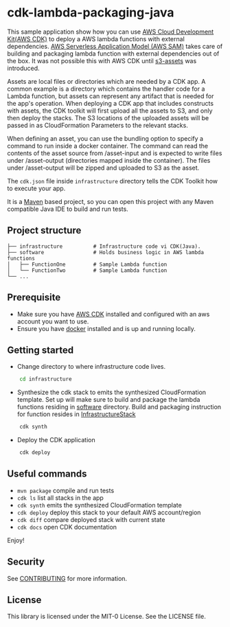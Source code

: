 # cdk-lambda-packaging-java

This sample application show how you can use [AWS Cloud Development Kit(AWS CDK)](https://aws.amazon.com/cdk/) to deploy a AWS lambda functions with 
external dependencies. [AWS Serverless Application Model (AWS SAM)](https://aws.amazon.com/serverless/sam/) takes care of building and packaging
lambda function with external dependencies out of the box. It was not possible this with AWS CDK until [s3-assets](https://mvnrepository.com/artifact/software.amazon.awscdk/s3-assets)
was introduced.

Assets are local files or directories which are needed by a CDK app. A common example is a directory which contains the handler code for a Lambda function, 
but assets can represent any artifact that is needed for the app's operation. When deploying a CDK app that includes constructs with assets, the CDK toolkit 
will first upload all the assets to S3, and only then deploy the stacks. The S3 locations of the uploaded assets will be passed in as CloudFormation Parameters 
to the relevant stacks.

When defining an asset, you can use the bundling option to specify a command to run inside a docker container. The command can read the contents of the asset 
source from /asset-input and is expected to write files under /asset-output (directories mapped inside the container). The files under /asset-output will be 
zipped and uploaded to S3 as the asset.

The `cdk.json` file inside `infrastructure` directory tells the CDK Toolkit how to execute your app.

It is a [Maven](https://maven.apache.org/) based project, so you can open this project with any Maven compatible Java IDE to build and run tests.

## Project structure
    
    ├── infrastructure          # Infrastructure code vi CDK(Java).
    ├── software                # Holds business logic in AWS lambda functions
    │   ├── FunctionOne         # Sample Lambda function  
    │   └── FunctionTwo         # Sample Lambda function
    └── ...

## Prerequisite

- Make sure you have [AWS CDK](https://docs.aws.amazon.com/cdk/latest/guide/getting_started.html) installed and configured with an aws account you want to use.
- Ensure you have [docker](https://docs.docker.com/get-docker/) installed and is up and running locally.

## Getting started

- Change directory to where infrastructure code lives.
```bash
    cd infrastructure
```

- Synthesize the cdk stack to emits the synthesized CloudFormation template. Set up will make sure to build and package 
  the lambda functions residing in [software](/software) directory. Build and packaging instruction for function resides in [InfrastructureStack](/infrastructure/src/main/java/com/myorg/InfrastructureStack.java)

```bash
    cdk synth
```

- Deploy the CDK application

```bash
    cdk deploy
```


## Useful commands

 * `mvn package`     compile and run tests
 * `cdk ls`          list all stacks in the app
 * `cdk synth`       emits the synthesized CloudFormation template
 * `cdk deploy`      deploy this stack to your default AWS account/region
 * `cdk diff`        compare deployed stack with current state
 * `cdk docs`        open CDK documentation

Enjoy!

## Security

See [CONTRIBUTING](CONTRIBUTING.md#security-issue-notifications) for more information.

## License

This library is licensed under the MIT-0 License. See the LICENSE file.
